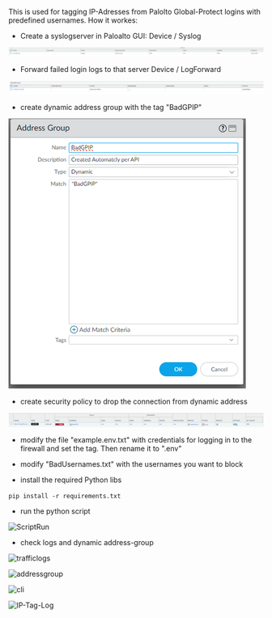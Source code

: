 This is used for tagging IP-Adresses from Palolto Global-Protect logins with predefined usernames.
How it workes:
* Create a syslogserver in Paloalto GUI: Device / Syslog

![Syslog](images/config_syslog_server.png)
* Forward failed login logs to that server Device / LogForward

![Logforward](images/LogSettings.png)
* create dynamic address group with the tag "BadGPIP"

![AddrGroups](images/config_dynamic_AddrGroup.png)
* create security policy to drop the connection from dynamic address

![Policy](images/SecPolicy.png)
* modify the file  "example.env.txt" with credentials for logging in to the firewall and set the tag. Then rename it to ".env"

* modify "BadUsernames.txt" with the usernames you want to block

* install the required Python libs

```pip install -r requirements.txt```

* run the python script

![ScriptRun](images/ScriptrunScreenshot.png)

* check logs and dynamic address-group

![trafficlogs](images/Traffic-Log.png)

![addressgroup](images/show_dynamic_addr.png)

![cli](images/CLI-Output.png)

![IP-Tag-Log](images/IP-Tag-Log.png)
  

